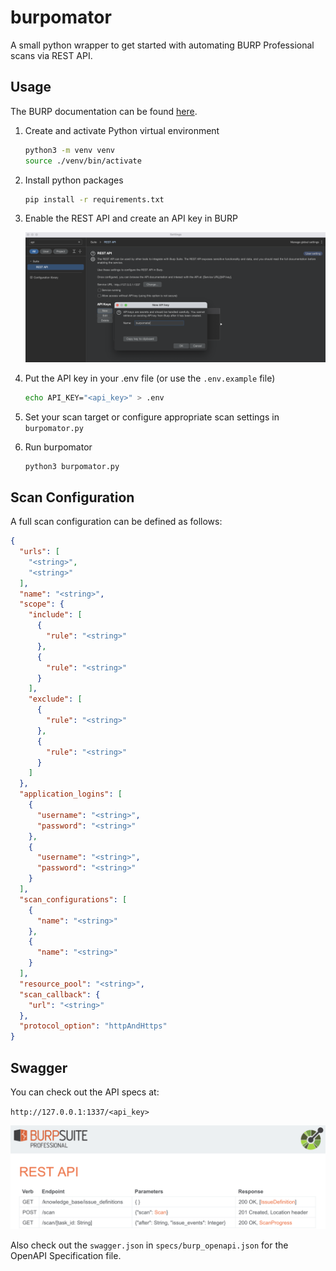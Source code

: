 # burpomator

A small python wrapper to get started with automating BURP Professional scans via REST API.

## Usage

The BURP documentation can be found [here](https://portswigger.net/burp/documentation/desktop/settings/suite/rest-api).

1. Create and activate Python virtual environment
    
    ```sh
    python3 -m venv venv
    source ./venv/bin/activate
    ```

2. Install python packages

    ```sh
    pip install -r requirements.txt
    ```

3. Enable the REST API and create an API key in BURP

    ![Burpomator API Key](./static/gui.png)

4. Put the API key in your .env file (or use the `.env.example` file)

    ```sh
    echo API_KEY="<api_key>" > .env
    ```

5. Set your scan target or configure appropriate scan settings in `burpomator.py`

6. Run burpomator

    ```sh
    python3 burpomator.py
    ```

## Scan Configuration

A full scan configuration can be defined as follows:

```json
{
  "urls": [
    "<string>",
    "<string>"
  ],
  "name": "<string>",
  "scope": {
    "include": [
      {
        "rule": "<string>"
      },
      {
        "rule": "<string>"
      }
    ],
    "exclude": [
      {
        "rule": "<string>"
      },
      {
        "rule": "<string>"
      }
    ]
  },
  "application_logins": [
    {
      "username": "<string>",
      "password": "<string>"
    },
    {
      "username": "<string>",
      "password": "<string>"
    }
  ],
  "scan_configurations": [
    {
      "name": "<string>"
    },
    {
      "name": "<string>"
    }
  ],
  "resource_pool": "<string>",
  "scan_callback": {
    "url": "<string>"
  },
  "protocol_option": "httpAndHttps"
}
```

## Swagger

You can check out the API specs at:

`http://127.0.0.1:1337/<api_key>`

![BURP REST API](./static/restapi.png)

Also check out the `swagger.json` in `specs/burp_openapi.json` for the OpenAPI Specification file.
